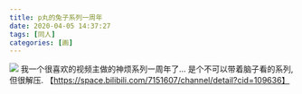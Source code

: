 ```yaml
---
title: p丸的兔子系列一周年
date: 2020-04-05 14:37:27
tags: [同人]
categories: [画]
---
```

<a data-fancybox="gallery" href="P070.png"><img src="P070.png"></a>
我一个很喜欢的视频主做的神烦系列一周年了…
是个不可以带着脑子看的系列,但很解压.
【https://space.bilibili.com/7151607/channel/detail?cid=109636】
